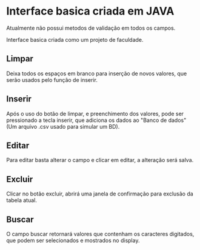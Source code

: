 # Interface basica criada em JAVA

Atualmente não possui metodos de validação em todos os campos.

Interface basica criada como um projeto de faculdade.

## Limpar

Deixa todos os espaços em branco para inserção de novos valores, que serão usados pelo função de inserir.

## Inserir

Após o uso do botão de limpar, e preenchimento dos valores, pode ser pressionado a tecla inserir, que adiciona os dados ao "Banco de dados" (Um arquivo .csv usado para simular um BD).

## Editar

Para editar basta alterar o campo e clicar em editar, a alteração será salva.

## Excluir

Clicar no botão excluir, abrirá uma janela de confirmação para exclusão da tabela atual.

## Buscar

O campo buscar retornará valores que contenham os caracteres digitados, que podem ser selecionados e mostrados no display.
